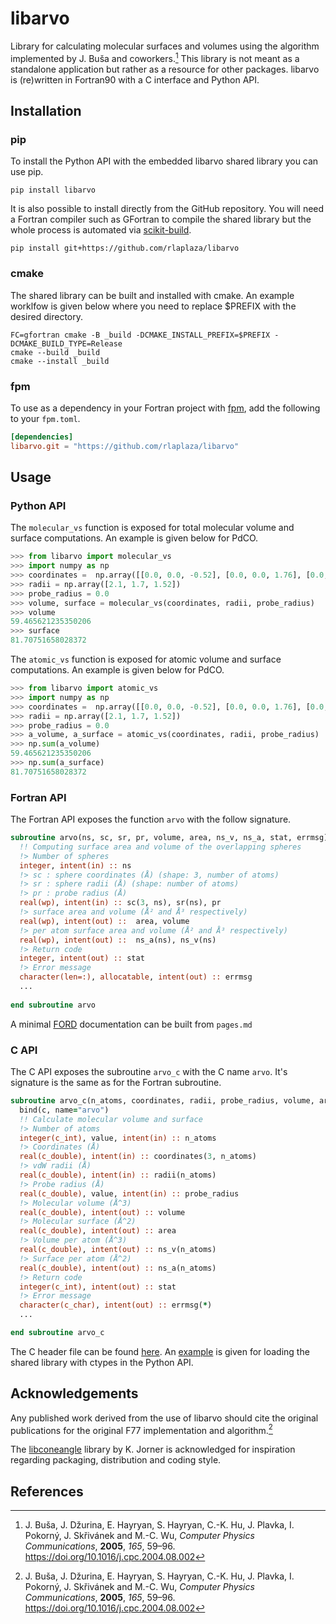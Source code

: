# libarvo

Library for calculating molecular surfaces and volumes using the algorithm implemented by J. Buša and coworkers.[^1] This library is not meant as a standalone application but rather as a resource for other packages. libarvo is (re)written in Fortran90 with a C interface and Python API.

## Installation

### pip

To install the Python API with the embedded libarvo shared library you can use pip.

```shell
pip install libarvo
```

It is also possible to install directly from the GitHub repository.
You will need a Fortran compiler such as GFortran to compile the shared library but the whole process is automated via [scikit-build](https://github.com/scikit-build/scikit-build).

```shell
pip install git+https://github.com/rlaplaza/libarvo
```

### cmake

The shared library can be built and installed with cmake. An example worklfow is given below where you need to replace $PREFIX with the desired directory.

```shell
FC=gfortran cmake -B _build -DCMAKE_INSTALL_PREFIX=$PREFIX -DCMAKE_BUILD_TYPE=Release
cmake --build _build
cmake --install _build
```

### fpm

To use as a dependency in your Fortran project with [fpm](https://github.com/fortran-lang/fpm), add the following to your `fpm.toml`.

```toml
[dependencies]
libarvo.git = "https://github.com/rlaplaza/libarvo"
```

## Usage

### Python API

The `molecular_vs` function is exposed for total molecular volume and surface computations. An example is given below for PdCO.

```python
>>> from libarvo import molecular_vs
>>> import numpy as np
>>> coordinates =  np.array([[0.0, 0.0, -0.52], [0.0, 0.0, 1.76], [0.0, 0.0, 2.86]])
>>> radii = np.array([2.1, 1.7, 1.52])
>>> probe_radius = 0.0
>>> volume, surface = molecular_vs(coordinates, radii, probe_radius)
>>> volume
59.465621235350206
>>> surface
81.70751658028372
```

The `atomic_vs` function is exposed for atomic volume and surface computations. An example is given below for PdCO.

```python
>>> from libarvo import atomic_vs
>>> import numpy as np
>>> coordinates =  np.array([[0.0, 0.0, -0.52], [0.0, 0.0, 1.76], [0.0, 0.0, 2.86]])
>>> radii = np.array([2.1, 1.7, 1.52])
>>> probe_radius = 0.0
>>> a_volume, a_surface = atomic_vs(coordinates, radii, probe_radius)
>>> np.sum(a_volume)
59.465621235350206
>>> np.sum(a_surface)
81.70751658028372
```

### Fortran API

The Fortran API exposes the function `arvo` with the follow signature.

```fortran
subroutine arvo(ns, sc, sr, pr, volume, area, ns_v, ns_a, stat, errmsg)
  !! Computing surface area and volume of the overlapping spheres
  !> Number of spheres
  integer, intent(in) :: ns
  !> sc : sphere coordinates (Å) (shape: 3, number of atoms)
  !> sr : sphere radii (Å) (shape: number of atoms)
  !> pr : probe radius (Å)
  real(wp), intent(in) :: sc(3, ns), sr(ns), pr
  !> surface area and volume (Å² and Å³ respectively) 
  real(wp), intent(out) ::  area, volume
  !> per atom surface area and volume (Å² and Å³ respectively) 
  real(wp), intent(out) ::  ns_a(ns), ns_v(ns)
  !> Return code
  integer, intent(out) :: stat
  !> Error message
  character(len=:), allocatable, intent(out) :: errmsg
  ...
  
end subroutine arvo
```

A minimal [FORD](https://github.com/Fortran-FOSS-Programmers/ford) documentation can be built from `pages.md`

### C API

The C API exposes the subroutine `arvo_c` with the C name `arvo`. It's signature is the same as for the Fortran subroutine. 

```fortran
subroutine arvo_c(n_atoms, coordinates, radii, probe_radius, volume, area, ns_v, ns_a, stat, errmsg) &
  bind(c, name="arvo")
  !! Calculate molecular volume and surface
  !> Number of atoms
  integer(c_int), value, intent(in) :: n_atoms
  !> Coordinates (Å)
  real(c_double), intent(in) :: coordinates(3, n_atoms)
  !> vdW radii (Å)
  real(c_double), intent(in) :: radii(n_atoms)
  !> Probe radius (Å)
  real(c_double), value, intent(in) :: probe_radius
  !> Molecular volume (Å^3)
  real(c_double), intent(out) :: volume
  !> Molecular surface (Å^2)
  real(c_double), intent(out) :: area
  !> Volume per atom (Å^3)
  real(c_double), intent(out) :: ns_v(n_atoms)
  !> Surface per atom (Å^2)
  real(c_double), intent(out) :: ns_a(n_atoms)
  !> Return code
  integer(c_int), intent(out) :: stat
  !> Error message
  character(c_char), intent(out) :: errmsg(*)
  ...

end subroutine arvo_c
```

The C header file can be found [here](include/arvo.h). An [example](libarvo/lib.py) is given for loading the shared library with ctypes in the Python API.

## Acknowledgements

Any published work derived from the use of libarvo should cite the original publications for the original F77 implementation and algorithm.[^1]

The [libconeangle](https://github.com/kjelljorner/libconeangle) library by K. Jorner is acknowledged for inspiration regarding packaging, distribution and coding style. 

## References

[^1]: J. Buša, J. Džurina, E. Hayryan, S. Hayryan, C.-K. Hu, J. Plavka, I. Pokorný, J. Skřivánek and M.-C. Wu, *Computer Physics Communications*, **2005**, *165*, 59–96. https://doi.org/10.1016/j.cpc.2004.08.002

